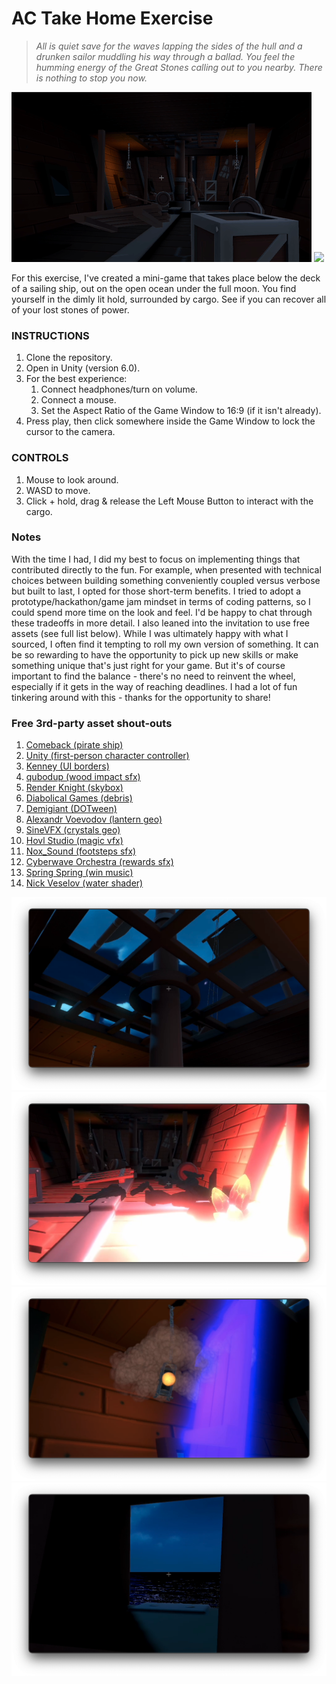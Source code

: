 # AC Take Home Exercise

> _All is quiet save for the waves lapping the sides of the hull and a drunken sailor muddling his way through a ballad. You feel the humming energy of the Great Stones calling out to you nearby. There is nothing to stop you now._ 

![](https://github.com/galenmolk/galley-takehome/blob/main/scene.gif)
![](https://github.com/galenmolk/galley-takehome/blob/main/throw.gif)

For this exercise, I've created a mini-game that takes place below the deck of a sailing ship, out on the open ocean under the full moon. You find yourself in the dimly lit hold, surrounded by cargo. See if you can recover all of your lost stones of power.

### INSTRUCTIONS
1. Clone the repository.
2. Open in Unity (version 6.0).
3. For the best experience:
   1. Connect headphones/turn on volume.
   2. Connect a mouse.
   2. Set the Aspect Ratio of the Game Window to 16:9 (if it isn't already).
4. Press play, then click somewhere inside the Game Window to lock the cursor to the camera.

### CONTROLS
1. Mouse to look around.
2. WASD to move.
3. Click + hold, drag & release the Left Mouse Button to interact with the cargo.

### Notes

With the time I had, I did my best to focus on implementing things that contributed directly to the fun. For example, when presented with technical choices between building something conveniently coupled versus verbose but built to last, I opted for those short-term benefits. I tried to adopt a prototype/hackathon/game jam mindset in terms of coding patterns, so I could spend more time on the look and feel. I'd be happy to chat through these tradeoffs in more detail. I also leaned into the invitation to use free assets (see full list below). While I was ultimately happy with what I sourced, I often find it tempting to roll my own version of something. It can be so rewarding to have the opportunity to pick up new skills or make something unique that's just right for your game. But it's of course important to find the balance - there's no need to reinvent the wheel, especially if it gets in the way of reaching deadlines. I had a lot of fun tinkering around with this - thanks for the opportunity to share!

### Free 3rd-party asset shout-outs

1. [Comeback (pirate ship)](https://assetstore.unity.com/packages/3d/vehicles/sea/stylized-pirate-ship-200192)
2. [Unity (first-person character controller)](https://assetstore.unity.com/packages/essentials/starter-assets-firstperson-updates-in-new-charactercontroller-pa-196525)
3. [Kenney (UI borders)](https://kenney.nl/assets/fantasy-ui-borders) 
4. [qubodup (wood impact sfx)](https://opengameart.org/content/35-wooden-crackshitsdestructions)
5. [Render Knight (skybox)](https://assetstore.unity.com/packages/2d/textures-materials/sky/fantasy-skybox-free-18353)
6. [Diabolical Games (debris)](https://assetstore.unity.com/packages/3d/props/industrial/destructible-wooden-crates-263490)  
7. [Demigiant (DOTween)](https://dotween.demigiant.com/index.php)
8. [Alexandr Voevodov (lantern geo)](https://assetstore.unity.com/packages/3d/environments/historic/modular-medieval-lanterns-85527) 
9. [SineVFX (crystals geo)](https://assetstore.unity.com/packages/3d/environments/fantasy/translucent-crystals-106274)
10. [Hovl Studio (magic vfx)](https://assetstore.unity.com/packages/vfx/particles/spells/magic-effects-free-247933) 
11. [Nox_Sound (footsteps sfx)](https://assetstore.unity.com/packages/audio/sound-fx/foley/footsteps-essentials-189879)  
12. [Cyberwave Orchestra (rewards sfx)](https://assetstore.unity.com/packages/audio/sound-fx/hints-stars-points-rewards-sound-effects-lite-pack-295538) 
13. [Spring Spring (win music)](https://opengameart.org/content/fanfares)
14. [Nick Veselov (water shader)](https://assetstore.unity.com/packages/vfx/shaders/water-shaders-v2-x-149916)

![](https://github.com/galenmolk/galley-takehome/blob/main/still1.png)
![](https://github.com/galenmolk/galley-takehome/blob/main/still2.png)
![](https://github.com/galenmolk/galley-takehome/blob/main/still3.png)
![](https://github.com/galenmolk/galley-takehome/blob/main/still4.png)